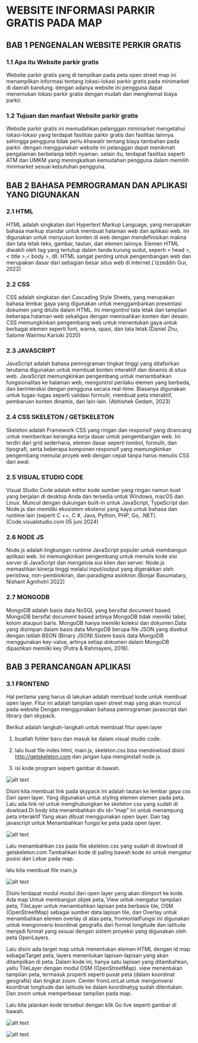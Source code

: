 # WEBSITE INFORMASI PARKIR GRATIS PADA MAP

## BAB 1 PENGENALAN WEBSITE PERKIR GRATIS<br/>

### 1.1  Apa itu Website parkir gratis <br/>

Website parkir gratis yang di tampilkan pada peta open street map ini menampilkan informasi tentang lokasi-lokasi parkir gratis pada minimarket di daerah bandung. dengan adanya website ini pengguna dapat menemukan lokasi parkir gratis dengan mudah dan menghemat biaya parkir.<br/>

### 1.2  Tujuan dan manfaat Website parkir gratis <br/>

Website parkir gratis ini memudahkan pelanggan minimarket mengetahui lokasi-lokasi yang terdapat fasilitas parkir gratis dan fasilitas lainnya. sehingga pengguna tidak perlu khawatir tentang biaya tambahan pada parkir. dengan menggunakan website ini pelanggan dapat menikmati pengalaman berbelanja lebih nyaman. selain itu, terdapat fasilitas seperti ATM dan UMKM yang meningkatkan kemudahan pengguna dalam memilih minimarket sesuai kebutuhan pengguna. <br/>

## BAB 2 BAHASA PEMROGRAMAN DAN APLIKASI YANG DIGUNAKAN<br/>

### 2.1 HTML <br/>

HTML adalah singkatan dari Hypertext Markup Language, yang merupakan bahasa markup standar untuk membuat halaman web dan aplikasi web.
Ini digunakan untuk menyusun konten di web dengan mendefinisikan makna dan tata letak teks, gambar, tautan, dan elemen lainnya. Elemen HTML diwakili oleh tag yang tertutup dalam tanda kurung sudut, seperti < head >,< title >,< body >, dll. HTML sangat penting untuk pengembangan web dan merupakan dasar dari sebagian besar situs web di internet.( Izzeddin Gur, 2022)<br/>

### 2.2	CSS	<br/>

CSS adalah singkatan dari Cascading Style Sheets, yang merupakan bahasa lembar gaya yang digunakan untuk menggambarkan presentasi dokumen yang ditulis dalam HTML. Ini mengontrol tata letak dan tampilan beberapa halaman web sekaligus dengan memisahkan konten dari desain. CSS memungkinkan pengembang web untuk menentukan gaya untuk berbagai elemen seperti font, warna, spasi, dan tata letak.(Daniel Zhu, Salome Wairimu Kariuki 2020)<br/>

### 2.3	JAVASCRIPT	<br/>

JavaScript adalah bahasa pemrograman tingkat tinggi yang ditafsirkan terutama digunakan untuk membuat konten interaktif dan dinamis di situs web. JavaScript memungkinkan pengembang untuk menambahkan fungsionalitas ke halaman web, mengontrol perilaku elemen yang berbeda, dan berinteraksi dengan pengguna secara real-time. Biasanya digunakan untuk tugas-tugas seperti validasi formulir, membuat peta interaktif, pembaruan konten dinamis, dan lain-lain. (Abhishek Gedam, 2023)<br/>

### 2.4	CSS SKELETON / GETSKELETON	<br/>

Skeleton adalah Framework CSS yang ringan dan responsif yang dirancang untuk memberikan kerangka kerja dasar untuk pengembangan web. Ini terdiri dari grid sederhana, elemen dasar seperti tombol, formulir, dan tipografi, serta beberapa komponen responsif yang memungkinkan pengembang memulai proyek web dengan cepat tanpa harus menulis CSS dari awal.<br/>

### 2.5	VISUAL STUDIO CODE	<br/>

Visual Studio Code adalah editor kode sumber yang ringan namun kuat yang berjalan di desktop Anda dan tersedia untuk Windows, macOS dan Linux. Muncul dengan dukungan built-in untuk JavaScript, TypeScript dan Node.js dan memiliki ekosistem ekstensi yang kaya untuk bahasa dan runtime lain (seperti C ++, C #, Java, Python, PHP, Go, .NET).(Code.visualstudio.com 05 juni 2024) <br/>

### 2.6	NODE JS	<br/>

Node.js adalah lingkungan runtime JavaScript populer untuk membangun aplikasi web. Ini memungkinkan pengembang untuk menulis kode sisi server di JavaScript dan mengelola sisi klien dan server. Node.js memastikan kinerja tinggi melalui input/output yang digerakkan oleh peristiwa, non-pemblokiran, dan paradigma asinkron.(Bonjar Basumatary, Nishant Agnihotri 2022)<br/>

### 2.7 MONGODB<br/>

MongoDB adalah basis data NoSQL yang bersifat document based. MongoDB bersifat document based artinya MongoDB tidak memilki tabel,
kolom ataupun baris. MongoDB hanya memilki koleksi dan dokumen.Data yang disimpan dalam basis data MongoDB berupa file JSON yang disebut dengan istilah BSON (Binary JSON).Sistem basis data MongoDB menggunakan key-value, artinya setiap dokumen dalam MongoDB dipastikan memilki key (Putra & Rahmayeni, 2016).<br/>


## BAB 3 PERANCANGAN APLIKASI<br/>

### 3.1 FRONTEND<br/>

Hal pertama yang harus di lakukan adalah membuat kode untuk membuat open layer. Fitur ini adalah tampilan open street map yang akan muncul pada website Dengan menggunakan bahasa pemrograman javascript dan library dari skypack.

Berikut adalah langkah-langkah untuk membuat fitur open layer

1. buatlah folder baru dan masuk ke dalam visual studio code.

2. lalu buat file index.html, main.js, skeleton.css bisa mendowload disini
http://getskeleton.com dan jangan lupa menginstall node js.

3. isi kode program seperti gambar di bawah.

![alt text](image.png)

Disini kita membuat link pada skypack ini adalah tautan ke lembar gaya css Dari open layer. Yang digunakan untuk styling elemen elemen pada peta. Lalu ada link rel untuk menghubungkan ke skeleton css yang sudah di dowload.Di body kita menambahkan div id=”map” ini untuk menampung peta interaktif Yang akan dibuat menggunakan open layer. Dan tag javascript untuk Menambahkan fungsi ke peta pada open layer.

![alt text](image-1.png)

Lalu menambahkan css pada file skeleton.css yang sudah di dowload di getskeleton.com Tambahkan kode di paling bawah kode ini untuk mengatur posisi dan Lebar pada map.

lalu kita membuat file main.js

![alt text](image-2.png)

Disini terdapat modul modul dari open layer yang akan diimport ke kode. Ada map Untuk membangun objek peta, View untuk mengatur tampilan peta, TileLayer untuk menambahkan lapisan peta berbasis tile, OSM (OpenStreetMap) sebagai sumber data lapisan tile, dan Overlay untuk menambahkan elemen overlay di atas peta, fromlonlatFungsi ini digunakan untuk mengonversi koordinat geografis dari format longitude dan latitude menjadi format yang sesuai dengan sistem proyeksi yang digunakan oleh peta OpenLayers. 

Lalu disini ada target map untuk menentukan elemen HTML dengan id map sebagaiTarget peta, layers menentukan lapisan-lapisan yang akan ditampilkan di peta. Dalam kode ini, hanya satu lapisan yang ditambahkan, yaitu TileLayer dengan modul OSM (OpenStreetMap). view menentukan tampilan peta, termasuk properti seperti pusat peta (dalam koordinat geografis) dan tingkat zoom. Center fromLonLat untuk mengonversi koordinat longitude dan latitude ke dalam koordinatyg sudah ditentukan. Dan zoom untuk memperbesar tampilan pada map.

Lalu kita jalankan kode tersebut dengan klik Go live seperti gambar di bawah.

![alt text](image-3.png)


![alt text](image-4.png)
